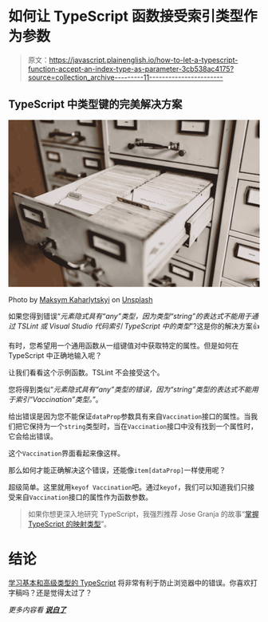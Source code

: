 # 如何让 TypeScript 函数接受索引类型作为参数

> 原文：<https://javascript.plainenglish.io/how-to-let-a-typescript-function-accept-an-index-type-as-parameter-3cb538ac4175?source=collection_archive---------11----------------------->

## TypeScript 中类型键的完美解决方案

![](img/62060f13713b02b2140d0d5e46901093.png)

Photo by [Maksym Kaharlytskyi](https://unsplash.com/@qwitka?utm_source=medium&utm_medium=referral) on [Unsplash](https://unsplash.com?utm_source=medium&utm_medium=referral)

如果您得到错误“*元素隐式具有“any”类型，因为类型“string”的表达式不能用于通过 TSLint 或 Visual Studio 代码索引 TypeScript 中的类型*”?这是你的解决方案👍

有时，您希望用一个通用函数从一组键值对中获取特定的属性。但是如何在 TypeScript 中正确地输入呢？

让我们看看这个示例函数。TSLint 不会接受这个。

您将得到类似“*元素隐式具有“any”类型的错误，因为“string”类型的表达式不能用于索引“Vaccination”类型。*”。

给出错误是因为您不能保证`dataProp`参数具有来自`Vaccination`接口的属性。当我们把它保持为一个`string`类型时，当在`Vaccination`接口中没有找到一个属性时，它会给出错误。

这个`Vaccination`界面看起来像这样。

那么如何才能正确解决这个错误，还能像`item[dataProp]`一样使用呢？

超级简单。这里就用`keyof Vaccination`吧。通过`keyof`，我们可以知道我们只接受来自`Vaccination`接口的属性作为函数参数。

> 如果你想更深入地研究 TypeScript，我强烈推荐 Jose Granja 的故事“[掌握 TypeScript 的映射类型](https://betterprogramming.pub/mastering-typescripts-mapped-types-5fa5700385eb)”。

# 结论

[学习基本和高级类型的 TypeScript](https://levelup.gitconnected.com/typescript-for-beginners-97b568d3e110) 将非常有利于防止浏览器中的错误。你喜欢打字稿吗？还是觉得太过了？

*更多内容看* [***说白了***](http://plainenglish.io)
